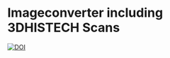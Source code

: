 # Imageconverter including 3DHISTECH Scans

<a href="https://zenodo.org/badge/latestdoi/217501289"><img src="https://zenodo.org/badge/217501289.svg" alt="DOI"></a>
